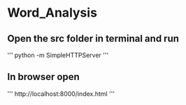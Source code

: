 # Word_Analysis


## Open the src folder in terminal and run 
''' python -m SimpleHTTPServer '''

## In browser open 
''' http://localhost:8000/index.html ''' 